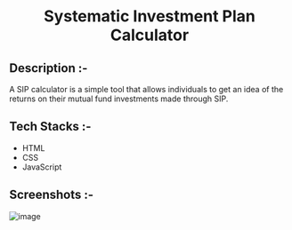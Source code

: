 # <p align="center">Systematic Investment Plan Calculator</p>

## Description :-

A SIP calculator is a simple tool that allows individuals to get an idea of the returns on their mutual fund investments made through SIP.

## Tech Stacks :-

- HTML
- CSS
- JavaScript

## Screenshots :-

![image](https://github.com/Rakesh9100/CalcDiverse/assets/73993775/9837769a-63dc-4815-922d-2eb5bce8a289)
